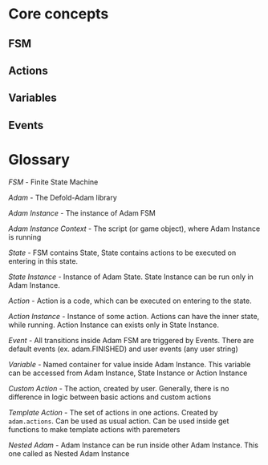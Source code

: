 # Core concepts

## FSM

## Actions

## Variables

## Events


# Glossary

*FSM* - Finite State Machine

*Adam* - The Defold-Adam library

*Adam Instance* - The instance of Adam FSM

*Adam Instance Context* - The script (or game object), where Adam Instance is running

*State* - FSM contains State, State contains actions to be executed on entering in this state.

*State Instance* - Instance of Adam State. State Instance can be run only in Adam Instance.

*Action* - Action is a code, which can be executed on entering to the state.

*Action Instance* - Instance of some action. Actions can have the inner state, while running. Action Instance can exists only in State Instance.

*Event* - All transitions inside Adam FSM are triggered by Events. There are default events (ex. adam.FINISHED) and user events (any user string)

*Variable* - Named container for value inside Adam Instance. This variable can be accessed from Adam Instance, State Instance or Action Instance

*Custom Action* - The action, created by user. Generally, there is no difference in logic between basic actions and custom actions

*Template Action* - The set of actions in one actions. Created by `adam.actions`. Can be used as usual action. Can be used inside get functions to make template actions with paremeters

*Nested Adam* - Adam Instance can be run inside other Adam Instance. This one called as Nested Adam Instance

